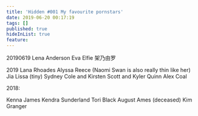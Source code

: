 ```yaml
---
title: 'Hidden #001 My favourite pornstars'
date: 2019-06-20 00:17:19
tags: []
published: true
hideInList: true
feature: 
---
```

20190619 
Lena Anderson
Eva Elfie 
架乃由罗


2019
Lana Rhoades
Alyssa Reece (Naomi Swan is also really thin like her)
Jia Lissa
(tiny) Sydney Cole and Kirsten Scott and Kyler Quinn
Alex Coal

2018:

Kenna James 
Kendra Sunderland
Tori Black
August Ames (deceased)
Kim Granger